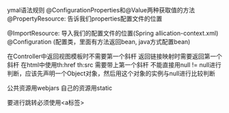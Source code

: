 ymal语法规则
@ConfigurationProperties和@Value两种获取值的方法
@PropertyResource: 告诉我们properties配置文件的位置

@ImportResource: 导入我们的配置文件的位置(Spring allication-context.xml)
@Configuration (配置类，里面有方法返回bean, java方式配置bean)

在Controller中返回视图模板时不需要第一个斜杆
返回链接映射时需要返回第一个斜杆
在html中使用th:href th:src 需要带上第一个斜杆
不能直接用null != null进行判断，应该先声明一个Object对象，然后用这个对象的实例与null进行比较判断

公共资源用webjars
自己的资源用static

要进行跳转必须使用<a标签>
